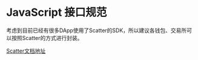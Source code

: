 # JavaScript 接口规范

考虑到目前已经有很多DApp使用了Scatter的SDK，所以建议各钱包、交易所可以按照Scatter的方式进行封装。 

[Scatter文档地址](https://get-scatter.com/docs/dev/setting-up-for-web-apps)
